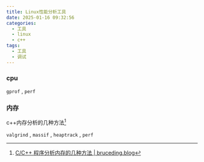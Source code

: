 ```yaml
---
title: Linux性能分析工具
date: 2025-01-16 09:32:56
categories:
  - 工具
  - linux
  - c++
tags:
  - 工具
  - 调试
---
```






### cpu

`gprof` , `perf`


### 内存

c++内存分析的几种方法[^1]




`valgrind` , `massif` , `heaptrack` , `perf` 









[^1]: [C/C++ 程序分析内存的几种方法 | bruceding.blog](https://blog.bruceding.me/464.html) 
[^2]: [C++性能分析工具,perf, valgrind,gprof - He_LiangLiang - 博客园](https://www.cnblogs.com/music-liang/p/18076834) 

